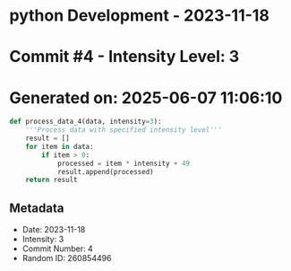 ﻿# python Development - 2023-11-18
# Commit #4 - Intensity Level: 3
# Generated on: 2025-06-07 11:06:10
```python
def process_data_4(data, intensity=3):
    '''Process data with specified intensity level'''
    result = []
    for item in data:
        if item > 0:
            processed = item * intensity + 49
            result.append(processed)
    return result
```
## Metadata
- Date: 2023-11-18
- Intensity: 3
- Commit Number: 4
- Random ID: 260854496
